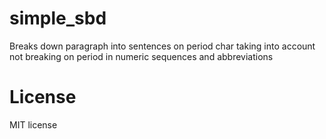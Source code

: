 # simple_sbd
Breaks down paragraph into sentences on period char taking into account not breaking on period in numeric sequences and abbreviations


# License
MIT license
